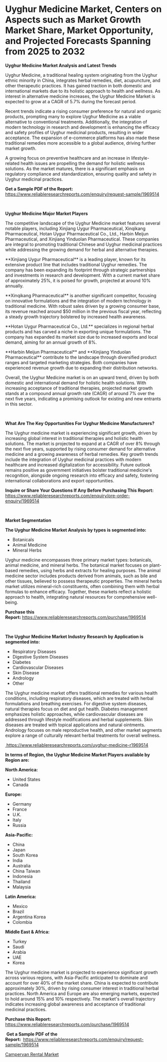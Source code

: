<p><h1>Uyghur Medicine Market, Centers on Aspects such as Market Growth Market Share, Market Opportunity, and Projected Forecasts Spanning from 2025 to 2032</h1></p><p><strong>Uyghur Medicine Market Analysis and Latest Trends</strong></p>
<p><p>Uyghur Medicine, a traditional healing system originating from the Uyghur ethnic minority in China, integrates herbal remedies, diet, acupuncture, and other therapeutic practices. It has gained traction in both domestic and international markets due to its holistic approach to health and wellness. As interest in alternative medicine increases, the Uyghur Medicine Market is expected to grow at a CAGR of 5.7% during the forecast period. </p><p>Recent trends indicate a rising consumer preference for natural and organic products, prompting many to explore Uyghur Medicine as a viable alternative to conventional treatments. Additionally, the integration of modern technology in research and development is enhancing the efficacy and safety profiles of Uyghur medicinal products, resulting in wider acceptance. The expansion of e-commerce platforms has also made these traditional remedies more accessible to a global audience, driving further market growth. </p><p>A growing focus on preventive healthcare and an increase in lifestyle-related health issues are propelling the demand for holistic wellness solutions. As the market matures, there is a significant emphasis on regulatory compliance and standardization, ensuring quality and safety in Uyghur medicinal practices.</p></p>
<p><strong>Get a Sample PDF of the Report:&nbsp;</strong> <a href="https://www.reliableresearchreports.com/enquiry/request-sample/1969514?utm_campaign=3313&utm_medium=2&utm_source=Github&utm_content=ia&utm_term=10032025&utm_id=uyghur-medicine">https://www.reliableresearchreports.com/enquiry/request-sample/1969514</a></p>
<p>&nbsp;</p>
<p><strong>Uyghur Medicine Major Market Players</strong></p>
<p><p>The competitive landscape of the Uyghur Medicine market features several notable players, including Xinjiang Uygur Pharmaceutical, Xinqikang Pharmaceutical, Hotan Uygur Pharmaceutical Co., Ltd., Harbin Meijun Pharmaceutical, and Xinjiang Yinduolan Pharmaceutical. These companies are integral to promoting traditional Chinese and Uyghur medicinal practices while addressing the growing demand for herbal and alternative therapies.</p><p>**Xinjiang Uygur Pharmaceutical** is a leading player, known for its extensive product line that includes traditional Uyghur remedies. The company has been expanding its footprint through strategic partnerships and investments in research and development. With a current market share of approximately 25%, it is poised for growth, projected at around 10% annually.</p><p>**Xinqikang Pharmaceutical** is another significant competitor, focusing on innovative formulations and the integration of modern technology in traditional medicine. With robust sales driven by a growing consumer base, its revenue reached around $50 million in the previous fiscal year, reflecting a steady growth trajectory bolstered by increased health awareness.</p><p>**Hotan Uygur Pharmaceutical Co., Ltd.** specializes in regional herbal products and has carved a niche in exporting unique formulations. The company has expanded its market size due to increased exports and local demand, aiming for an annual growth of 8%. </p><p>**Harbin Meijun Pharmaceutical** and **Xinjiang Yinduolan Pharmaceutical** contribute to the landscape through diversified product ranges and targeted marketing strategies. Both companies have experienced revenue growth due to expanding their distribution networks.</p><p>Overall, the Uyghur Medicine market is on an upward trend, driven by both domestic and international demand for holistic health solutions. With increasing acceptance of traditional therapies, projected market growth stands at a compound annual growth rate (CAGR) of around 7% over the next five years, indicating a promising outlook for existing and new entrants in this sector.</p></p>
<p>&nbsp;</p>
<p><strong>What Are The Key Opportunities For Uyghur Medicine Manufacturers?</strong></p>
<p><p>The Uyghur medicine market is experiencing significant growth, driven by increasing global interest in traditional therapies and holistic health solutions. The market is projected to expand at a CAGR of over 8% through the next five years, supported by rising consumer demand for alternative medicine and a growing awareness of herbal remedies. Key growth trends include the integration of Uyghur medicinal practices with modern healthcare and increased digitalization for accessibility. Future outlook remains positive as government initiatives bolster traditional medicine's recognition, alongside ongoing research into efficacy and safety, fostering international collaborations and export opportunities.</p></p>
<p><strong>Inquire or Share Your Questions If Any Before Purchasing This Report:</strong> <a href="https://www.reliableresearchreports.com/enquiry/pre-order-enquiry/1969514?utm_campaign=3313&utm_medium=2&utm_source=Github&utm_content=ia&utm_term=10032025&utm_id=uyghur-medicine">https://www.reliableresearchreports.com/enquiry/pre-order-enquiry/1969514</a></p>
<p>&nbsp;</p>
<p><strong>Market Segmentation</strong></p>
<p><strong>The Uyghur Medicine Market Analysis by types is segmented into:</strong></p>
<p><ul><li>Botanicals</li><li>Animal Medicine</li><li>Mineral Herbs</li></ul></p>
<p><p>Uyghur medicine encompasses three primary market types: botanicals, animal medicine, and mineral herbs. The botanical market focuses on plant-based remedies, using herbs and extracts for healing purposes. The animal medicine sector includes products derived from animals, such as bile and other tissues, believed to possess therapeutic properties. The mineral herbs market utilizes mineral-rich constituents, often combining them with herbal formulas to enhance efficacy. Together, these markets reflect a holistic approach to health, integrating natural resources for comprehensive well-being.</p></p>
<p><strong>Purchase this Report:&nbsp;</strong><a href="https://www.reliableresearchreports.com/purchase/1969514?utm_campaign=3313&utm_medium=2&utm_source=Github&utm_content=ia&utm_term=10032025&utm_id=uyghur-medicine">https://www.reliableresearchreports.com/purchase/1969514</a></p>
<p>&nbsp;</p>
<p><strong>The Uyghur Medicine Market Industry Research by Application is segmented into:</strong></p>
<p><ul><li>Respiratory Diseases</li><li>Digestive System Diseases</li><li>Diabetes</li><li>Cardiovascular Diseases</li><li>Skin Disease</li><li>Andrology</li><li>Other</li></ul></p>
<p><p>The Uyghur medicine market offers traditional remedies for various health conditions, including respiratory diseases, which are treated with herbal formulations and breathing exercises. For digestive system diseases, natural therapies focus on diet and gut health. Diabetes management emphasizes holistic approaches, while cardiovascular diseases are addressed through lifestyle modifications and herbal supplements. Skin diseases are treated with topical applications and natural ointments. Andrology focuses on male reproductive health, and other market segments explore a range of culturally relevant herbal treatments for overall wellness.</p></p>
<p><a href="https://www.reliableresearchreports.com/uyghur-medicine-r1969514?utm_campaign=3313&utm_medium=2&utm_source=Github&utm_content=ia&utm_term=10032025&utm_id=uyghur-medicine">&nbsp;https://www.reliableresearchreports.com/uyghur-medicine-r1969514</a></p>
<p><strong>In terms of Region, the Uyghur Medicine Market Players available by Region are:</strong></p>
<p>
    <p> <strong> North America: </strong>
        <ul>
            <li>United States</li>
            <li>Canada</li>
        </ul>
        </p> 
    <p> <strong> Europe: </strong>
        <ul>
            <li>Germany</li>
            <li>France</li>
            <li>U.K.</li>
            <li>Italy</li>
            <li>Russia</li>
        </ul>
        </p> 
    <p> <strong> Asia-Pacific: </strong>
        <ul>
            <li>China</li>
            <li>Japan</li>
            <li>South Korea</li>
            <li>India</li>
            <li>Australia</li>
            <li>China Taiwan</li>
            <li>Indonesia</li>
            <li>Thailand</li>
            <li>Malaysia</li>
        </ul>
        </p> 
    <p> <strong> Latin America: </strong>
        <ul>
            <li>Mexico</li>
            <li>Brazil</li>
            <li>Argentina Korea</li>
            <li>Colombia</li>
        </ul>
        </p> 
    <p> <strong> Middle East & Africa: </strong>
        <ul>
            <li>Turkey</li>
            <li>Saudi</li>
            <li>Arabia</li>
            <li>UAE</li>
            <li>Korea</li>
        </ul>
    </p>
    </p>
<p><p>The Uyghur medicine market is projected to experience significant growth across various regions, with Asia-Pacific anticipated to dominate and account for over 40% of the market share. China is expected to contribute approximately 30%, driven by rising consumer interest in traditional herbal practices. North America and Europe are also emerging markets, expected to hold around 15% and 10% respectively. The market's overall trajectory indicates increasing global awareness and acceptance of traditional medicinal practices.</p></p>
<p><strong>Purchase this Report: </strong><a href="https://www.reliableresearchreports.com/purchase/1969514?utm_campaign=3313&utm_medium=2&utm_source=Github&utm_content=ia&utm_term=10032025&utm_id=uyghur-medicine">https://www.reliableresearchreports.com/purchase/1969514</a></p>
<p>&nbsp;<strong>Get a Sample PDF of the Report:&nbsp;&nbsp;</strong><a href="https://www.reliableresearchreports.com/enquiry/request-sample/1969514?utm_campaign=3313&utm_medium=2&utm_source=Github&utm_content=ia&utm_term=10032025&utm_id=uyghur-medicine">https://www.reliableresearchreports.com/enquiry/request-sample/1969514</a></p>
<p><strong></strong></p>
<p><p><a href="https://github.com/iquiseeboli/Market-Research-Report-List-1/blob/main/campervan-rental-market.md?utm_campaign=3313&utm_medium=2&utm_source=Github&utm_content=ia&utm_term=10032025&utm_id=uyghur-medicine">Campervan Rental Market</a></p></p>